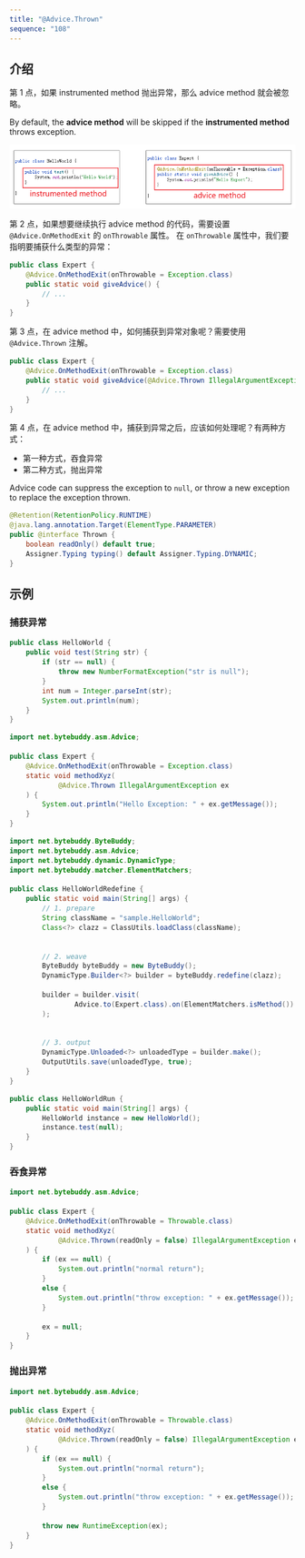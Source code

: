 ```yaml
---
title: "@Advice.Thrown"
sequence: "108"
---
```


## 介绍




第 1 点，如果 instrumented method 抛出异常，那么 advice method 就会被忽略。

By default, the **advice method** will be skipped if the **instrumented method** throws exception.

![](/assets/images/bytebuddy/bytebuddy-concept-instrumented-and-advice-method.png)

第 2 点，如果想要继续执行 advice method 的代码，需要设置 `@Advice.OnMethodExit` 的 `onThrowable` 属性。
在 `onThrowable` 属性中，我们要指明要捕获什么类型的异常：

```java
public class Expert {
    @Advice.OnMethodExit(onThrowable = Exception.class)
    public static void giveAdvice() {
        // ...
    }
}
```

第 3 点，在 advice method 中，如何捕获到异常对象呢？需要使用 `@Advice.Thrown` 注解。

```java
public class Expert {
    @Advice.OnMethodExit(onThrowable = Exception.class)
    public static void giveAdvice(@Advice.Thrown IllegalArgumentException ex) {
        // ...
    }
}
```

第 4 点，在 advice method 中，捕获到异常之后，应该如何处理呢？有两种方式：

- 第一种方式，吞食异常
- 第二种方式，抛出异常

Advice code can suppress the exception to `null`,
or throw a new exception to replace the exception thrown.

```java
@Retention(RetentionPolicy.RUNTIME)
@java.lang.annotation.Target(ElementType.PARAMETER)
public @interface Thrown {
    boolean readOnly() default true;
    Assigner.Typing typing() default Assigner.Typing.DYNAMIC;
}
```

## 示例

### 捕获异常

```java
public class HelloWorld {
    public void test(String str) {
        if (str == null) {
            throw new NumberFormatException("str is null");
        }
        int num = Integer.parseInt(str);
        System.out.println(num);
    }
}
```

```java
import net.bytebuddy.asm.Advice;

public class Expert {
    @Advice.OnMethodExit(onThrowable = Exception.class)
    static void methodXyz(
            @Advice.Thrown IllegalArgumentException ex
    ) {
        System.out.println("Hello Exception: " + ex.getMessage());
    }
}
```

```java
import net.bytebuddy.ByteBuddy;
import net.bytebuddy.asm.Advice;
import net.bytebuddy.dynamic.DynamicType;
import net.bytebuddy.matcher.ElementMatchers;

public class HelloWorldRedefine {
    public static void main(String[] args) {
        // 1. prepare
        String className = "sample.HelloWorld";
        Class<?> clazz = ClassUtils.loadClass(className);


        // 2. weave
        ByteBuddy byteBuddy = new ByteBuddy();
        DynamicType.Builder<?> builder = byteBuddy.redefine(clazz);

        builder = builder.visit(
                Advice.to(Expert.class).on(ElementMatchers.isMethod())
        );


        // 3. output
        DynamicType.Unloaded<?> unloadedType = builder.make();
        OutputUtils.save(unloadedType, true);
    }
}
```

```java
public class HelloWorldRun {
    public static void main(String[] args) {
        HelloWorld instance = new HelloWorld();
        instance.test(null);
    }
}
```

### 吞食异常

```java
import net.bytebuddy.asm.Advice;

public class Expert {
    @Advice.OnMethodExit(onThrowable = Throwable.class)
    static void methodXyz(
            @Advice.Thrown(readOnly = false) IllegalArgumentException ex
    ) {
        if (ex == null) {
            System.out.println("normal return");
        }
        else {
            System.out.println("throw exception: " + ex.getMessage());
        }

        ex = null;
    }
}
```

### 抛出异常

```java
import net.bytebuddy.asm.Advice;

public class Expert {
    @Advice.OnMethodExit(onThrowable = Throwable.class)
    static void methodXyz(
            @Advice.Thrown(readOnly = false) IllegalArgumentException ex
    ) {
        if (ex == null) {
            System.out.println("normal return");
        }
        else {
            System.out.println("throw exception: " + ex.getMessage());
        }

        throw new RuntimeException(ex);
    }
}
```

